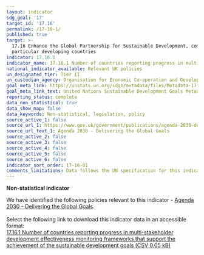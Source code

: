 ```yaml
---
layout: indicator
sdg_goal: '17'
target_id: '17.16'
permalink: /17-16-1/
published: true
target: >-
  17.16 Enhance the Global Partnership for Sustainable Development, complemented by multi-stakeholder partnerships that mobilize and share knowledge, expertise, technology and financial resources, to support the achievement of the Sustainable Development Goals in all countries, in
  particular developing countries
indicator: 17.16.1
indicator_name: 17.16.1 Number of countries reporting progress in multi-stakeholder development effectiveness monitoring frameworks that support the achievement of the sustainable development goals
national_indicator_available: Relevant UK policies
un_designated_tier: Tier II
un_custodian_agency: Organisation for Economic Co-operation and Development (OECD), United Nations Development Programme (UNDP)
goal_meta_link: https://unstats.un.org/sdgs/metadata/files/Metadata-17-16-01.pdf
goal_meta_link_text: United Nations Sustainable Development Goals Metadata (PDF 340 KB)
reporting_status: complete
data_non_statistical: true
data_show_map: false
data_keywords: Non-statistical, legislation, policy
source_active_1: false
source_url_1: https://www.gov.uk/government/publications/agenda-2030-delivering-the-global-goals
source_url_text_1: Agenda 2030 - Delivering the Global Goals
source_active_2: false
source_active_3: false
source_active_4: false
source_active_5: false
source_active_6: false
indicator_sort_order: 17-16-01
comments_limitations: Data follows the UN specification for this indicator. This indicator has been identified in collaboration with topic experts.
---
```

**Non-statistical indicator**

We have identified the following policies relevant to this indicator -
[Agenda 2030 - Delivering the Global Goals](https://www.gov.uk/government/publications/agenda-2030-delivering-the-global-goals).<br><br> Select the following link to download this indicator data in an accessible format:<br>[17.16.1 Number of countries reporting progress in multi-stakeholder development effectiveness monitoring frameworks that support the achievement of the sustainable development goals (CSV 0.05 kB)](https://sustainabledevelopment-uk.github.io/sdg-data/data/17-16-1.csv)